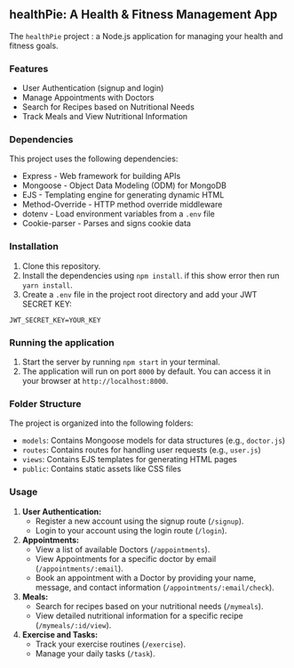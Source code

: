 ## healthPie: A Health & Fitness Management App

The `healthPie` project : a Node.js application for managing your health and fitness goals. 

### Features

* User Authentication (signup and login)
* Manage Appointments with Doctors
* Search for Recipes based on Nutritional Needs
* Track Meals and View Nutritional Information

### Dependencies

This project uses the following dependencies:

* Express - Web framework for building APIs
* Mongoose - Object Data Modeling (ODM) for MongoDB
* EJS - Templating engine for generating dynamic HTML
* Method-Override - HTTP method override middleware
* dotenv - Load environment variables from a `.env` file
* Cookie-parser - Parses and signs cookie data

### Installation 

1. Clone this repository.
2. Install the dependencies using `npm install`. if this show error then run `yarn install`.
3. Create a `.env` file in the project root directory and add your JWT SECRET KEY:

```
JWT_SECRET_KEY=YOUR_KEY
```

### Running the application

1. Start the server by running `npm start` in your terminal.
2. The application will run on port `8000` by default. You can access it in your browser at `http://localhost:8000`.

### Folder Structure

The project is organized into the following folders:

* `models`: Contains Mongoose models for data structures (e.g., `doctor.js`)
* `routes`: Contains routes for handling user requests (e.g., `user.js`)
* `views`: Contains EJS templates for generating HTML pages
* `public`: Contains static assets like CSS files

### Usage

1. **User Authentication:**
    * Register a new account using the signup route (`/signup`).
    * Login to your account using the login route (`/login`).
2. **Appointments:**
    * View a list of available Doctors (`/appointments`).
    * View Appointments for a specific doctor by email (`/appointments/:email`).
    * Book an appointment with a Doctor by providing your name, message, and contact information (`/appointments/:email/check`).
3. **Meals:**
    * Search for recipes based on your nutritional needs (`/mymeals`).
    * View detailed nutritional information for a specific recipe (`/mymeals/:id/view`).
4. **Exercise and Tasks:**
    * Track your exercise routines (`/exercise`).
    * Manage your daily tasks (`/task`). 
